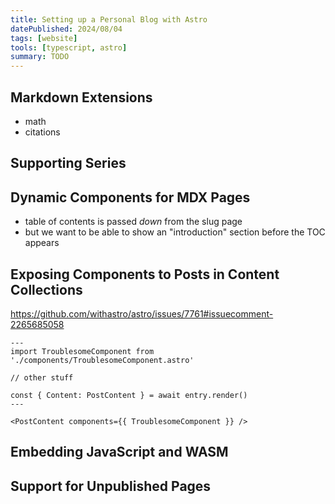 ```yaml
---
title: Setting up a Personal Blog with Astro
datePublished: 2024/08/04
tags: [website]
tools: [typescript, astro]
summary: TODO
---
```


## Markdown Extensions

* math
* citations

## Supporting Series

## Dynamic Components for MDX Pages

* table of contents is passed _down_ from the slug page
* but we want to be able to show an "introduction" section before the TOC appears

## Exposing Components to Posts in Content Collections

https://github.com/withastro/astro/issues/7761#issuecomment-2265685058

```
---
import TroublesomeComponent from './components/TroublesomeComponent.astro'

// other stuff

const { Content: PostContent } = await entry.render()
---

<PostContent components={{ TroublesomeComponent }} />
```

## Embedding JavaScript and WASM

## Support for Unpublished Pages